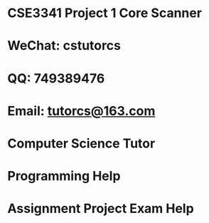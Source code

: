 # CSE3341 Project 1 Core Scanner
# WeChat: cstutorcs

# QQ: 749389476

# Email: tutorcs@163.com

# Computer Science Tutor

# Programming Help

# Assignment Project Exam Help
